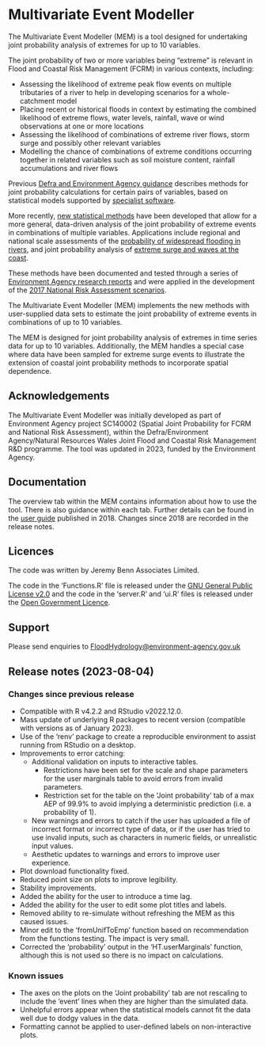 # Multivariate Event Modeller

The Multivariate Event Modeller (MEM) is a tool designed for undertaking joint probability analysis
of extremes for up to 10 variables.

The joint probability of two or more variables being “extreme” is relevant in Flood and Coastal Risk
Management (FCRM) in various contexts, including:

- Assessing the likelihood of extreme peak flow events on multiple tributaries of a river to help in
  developing scenarios for a whole-catchment model
- Placing recent or historical floods in context by estimating the combined likelihood of extreme
  flows, water levels, rainfall, wave or wind observations at one or more locations
- Assessing the likelihood of combinations of extreme river flows, storm surge and possibly other
  relevant variables
- Modelling the chance of combinations of extreme conditions occurring together in related variables
  such as soil moisture content, rainfall accumulations and river flows

Previous [Defra and Environment Agency
guidance](http://www.estuary-guide.net/pdfs/FD2308_3429_TRP.pdf) describes methods for joint
probability calculations for certain pairs of variables, based on statistical models supported by
[specialist software](https://eprints.hrwallingford.com/404/).

More recently, [new statistical
methods](http://onlinelibrary.wiley.com/doi/10.1111/j.1467-9868.2004.02050.x/abstract) have been
developed that allow for a more general, data-driven analysis of the joint probability of extreme
events in combinations of multiple variables. Applications include regional and national scale
assessments of the [probability of widespread flooding in
rivers](http://onlinelibrary.wiley.com/doi/10.1111/j.1753-318X.2010.01081.x/abstract), and joint
probability analysis of [extreme surge and waves at the
coast](http://www.sciencedirect.com/science/article/pii/S0378383914000210).

These methods have been documented and tested through a series of [Environment Agency research
reports](https://www.gov.uk/flood-and-coastal-erosion-risk-management-research-reports/spatial-coherence-risk-of-widespread-flooding)
and were applied in the development of the [2017 National Risk Assessment
scenarios](https://www.gov.uk/flood-and-coastal-erosion-risk-management-research-reports/planning-for-the-risk-of-widespread-flooding).

The Multivariate Event Modeller (MEM) implements the new methods with user-supplied data sets to
estimate the joint probability of extreme events in combinations of up to 10 variables.

The MEM is designed for joint probability analysis of extremes in time series data for up to 10
variables. Additionally, the MEM handles a special case where data have been sampled for extreme
surge events to illustrate the extension of coastal joint probability methods to incorporate spatial
dependence.

## Acknowledgements

The Multivariate Event Modeller was initially developed as part of Environment Agency project
SC140002 (Spatial Joint Probability for FCRM and National Risk Assessment), within the
Defra/Environment Agency/Natural Resources Wales Joint Flood and Coastal Risk Management R&D
programme. The tool was updated in 2023, funded by the Environment Agency.

## Documentation

The overview tab within the MEM contains information about how to use the tool. There is also
guidance within each tab. Further details can be found in the [user
guide](https://assets.publishing.service.gov.uk/media/60364280d3bf7f0aaf64f109/Planning_for_the_risk_of_widespread_flooding_-_user_guide__1_.pdf)
published in 2018. Changes since 2018 are recorded in the release notes.

## Licences

The code was written by Jeremy Benn Associates Limited.

The code in the ‘Functions.R’ file is released under the [GNU General Public License
v2.0](https://choosealicense.com/licenses/gpl-2.0/) and the code in the ‘server.R’ and ‘ui.R’ files
is released under the [Open Government
Licence](https://www.nationalarchives.gov.uk/doc/open-government-licence/version/3/).

## Support

Please send enquiries to FloodHydrology@environment-agency.gov.uk

## Release notes (2023-08-04)

### Changes since previous release

- Compatible with R v4.2.2 and RStudio v2022.12.0.
- Mass update of underlying R packages to recent version (compatible with versions as of January
  2023).
- Use of the ‘renv’ package to create a reproducible environment to assist running from RStudio on a
  desktop.
- Improvements to error catching:
  - Additional validation on inputs to interactive tables.
    - Restrictions have been set for the scale and shape parameters for the user marginals table to
      avoid errors from invalid parameters.
    - Restriction set for the table on the ‘Joint probability’ tab of a max AEP of 99.9% to avoid
      implying a deterministic prediction (i.e. a probability of 1).
  - New warnings and errors to catch if the user has uploaded a file of incorrect format or
    incorrect type of data, or if the user has tried to use invalid inputs, such as characters in
    numeric fields, or unrealistic input values.
  - Aesthetic updates to warnings and errors to improve user experience.
- Plot download functionality fixed.
- Reduced point size on plots to improve legibility.
- Stability improvements.
- Added the ability for the user to introduce a time lag.
- Added the ability for the user to edit some plot titles and labels.
- Removed ability to re-simulate without refreshing the MEM as this caused issues.
- Minor edit to the ‘fromUnifToEmp’ function based on recommendation from the functions testing. The
  impact is very small.
- Corrected the ‘probability’ output in the ‘HT.userMarginals’ function, although this is not used
  so there is no impact on calculations.

### Known issues

- The axes on the plots on the ‘Joint probability’ tab are not rescaling to include the ‘event’
  lines when they are higher than the simulated data.
- Unhelpful errors appear when the statistical models cannot fit the data well due to dodgy values
  in the data.
- Formatting cannot be applied to user-defined labels on non-interactive plots.

